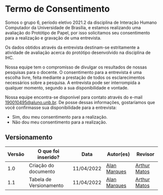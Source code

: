 # Termo de Consentimento

Somos o grupo 6, período eletivo 2021.2 da disciplina de Interação Humano Computador da Universidade de Brasília, e estamos realizando uma avaliação do Protótipo de Papel, por isso solicitamos seu consentimento para a realização e gravação de uma entrevista.

Os dados obtidos através da entrevista destinam-se estritamente a atividade de avaliação acerca do protótipo desenvolvido na disciplina de IHC.

Nossa equipe tem o compromisso de divulgar os resultados de nossas pesquisas para o docente. O consentimento para a entrevista é uma escolha livre, feita mediante a prestação de todos os esclarecimentos necessários sobre a pesquisa.
A entrevista pode ser interrompida a qualquer momento, segundo a sua disponibilidade e vontade.

Nossa equipe encontra-se disponível para contato através do e-mail 190010495@aluno.unb.br.
De posse dessas informações, gostaríamos que você confirmasse sua disponibilidade para a entrevista:

- Sim, dou meu consentimento para a realização.
- Não dou meu consentimento para a realização.

## Versionamento
Versão |  O que foi inserido? | Data | Autor(es) | Revisor
---- |----- | ---- | ---- | ----
1.0 | Criação do documento |11/04/2022| [Alan Marques](https://github.com/alan-ms) | [Arthur Matos](https://github.com/Arthur-Gaudium)
1.1 | Tabela de Versionamento |11/04/2022| [Alan Marques](https://github.com/alan-ms) | [Arthur Matos](https://github.com/Arthur-Gaudium)